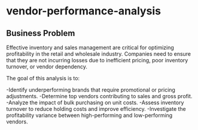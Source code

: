 # vendor-performance-analysis
## Business Problem
Effective inventory and sales management are critical for optimizing profitability in the retail and wholesale industry. Companies need to ensure that they are not incurring losses due to inefficient pricing, poor inventory turnover, or vendor dependency.

The goal of this analysis is to:

-Identify underperforming brands that require promotional or pricing adjustments.
-Determine top vendors contributing to sales and gross profit.
-Analyze the impact of bulk purchasing on unit costs.
-Assess inventory turnover to reduce holding costs and improve efficiency.
-Investigate the profitability variance between high-performing and low-performing vendors.
